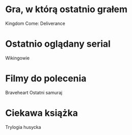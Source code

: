 # Gra, w którą ostatnio grałem
Kingdom Come: Deliverance

# Ostatnio oglądany serial
Wikingowie

# Filmy do polecenia
Braveheart
Ostatni samuraj

# Ciekawa książka
Trylogia husycka